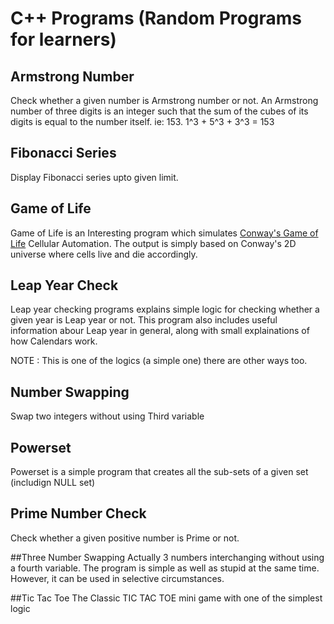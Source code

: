# C++ Programs (Random Programs for learners)

## Armstrong Number
Check whether a given number is Armstrong number or not. 
An Armstrong number of three digits is an integer such that the sum of the cubes of its digits is equal to the number itself.
ie: 153. 
1^3 + 5^3 + 3^3 = 153

## Fibonacci Series
Display Fibonacci series upto given limit.

## Game of Life
Game of Life is an Interesting program which simulates [Conway's Game of Life](https://en.wikipedia.org/wiki/Conway%27s_Game_of_Life) Cellular Automation.
The output is simply based on Conway's 2D universe where cells live and die accordingly. 

## Leap Year Check
Leap year checking programs explains simple logic for checking whether a given year is Leap year or not.
This program also includes useful information abour Leap year in general, along with small explainations of how Calendars work.

NOTE : This is one of the logics (a simple one) there are other ways too.

## Number Swapping
Swap two integers without using Third variable

## Powerset
Powerset is a simple program that creates all the sub-sets of a given set (includign NULL set)

## Prime Number Check
Check whether a given positive number is Prime or not.

##Three Number Swapping
Actually 3 numbers interchanging without using a fourth variable.
The program is simple as well as stupid at the same time.
However, it can be used in selective circumstances.

##Tic Tac Toe
The Classic TIC TAC TOE mini game with one of the simplest logic
